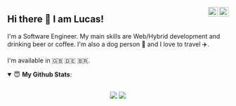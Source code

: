 <a href="https://www.linkedin.com/in/lucas-silva-84362010b/" target="_blank" rel="nofollow"><img align="right" alt="Lucas's Linkdein" width="22px" src="https://cdn.jsdelivr.net/npm/simple-icons@v3/icons/linkedin.svg" /></a><a href="https://www.instagram.com/lucas.json" target="_blank" rel="nofollow"><img align="right" alt="Lucas's Instagram" width="22px" src="https://cdn.jsdelivr.net/npm/simple-icons@v3/icons/instagram.svg" /></a>

## Hi there 👋 I am Lucas! 

I'm a Software Engineer. My main skills are Web/Hybrid development and drinking beer or coffee. I'm also a dog person 🐶 and I love to travel ✈️.

I'm available in 🇬🇧 🇩🇪 🇧🇷.

<details open>
 <summary> 😇 <b>My Github Stats</b>: </summary>

<br>

<p align = "center">
  <img src = "https://github-readme-stats.vercel.app/api?username=lucashsilva&show_icons=true&theme=default&line_height=40">
  <img src = "https://github-readme-stats.vercel.app/api/top-langs/?username=lucashsilva&theme=default">
</p>
</details>
